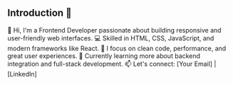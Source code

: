 ## Introduction 👋

👋 Hi, I'm a Frontend Developer passionate about building responsive and user-friendly web interfaces.
💻 Skilled in HTML, CSS, JavaScript, and modern frameworks like React.
🎯 I focus on clean code, performance, and great user experiences.
🚀 Currently learning more about backend integration and full-stack development.
📫 Let's connect: [Your Email] | [LinkedIn]


